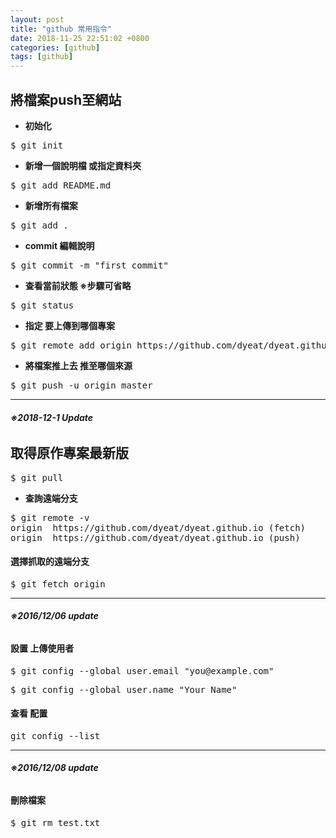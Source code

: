 ```yaml
---
layout: post                          
title: "github 常用指令"                   
date: 2018-11-25 22:51:02 +0800       
categories: [github]         
tags: [github]                     
---
```

## 將檔案push至網站
- **初始化**
<pre>$ git init</pre> 
- **新增一個說明檔 或指定資料夾** 
<pre>$ git add README.md</pre>  
- **新增所有檔案** 
<pre>$ git add .</pre>  
- **commit 編輯說明**
<pre>$ git commit -m "first commit"</pre> 
- **查看當前狀態 ※步驟可省略**
<pre>$ git status</pre>
- **指定 要上傳到哪個專案** 
<pre>$ git remote add origin https://github.com/dyeat/dyeat.github.io.git</pre>
- **將檔案推上去 推至哪個來源**
<pre>$ git push -u origin master</pre>

---

###### **※2018-12-1 Update**
## 取得原作專案最新版

<pre>$ git pull</pre>

- **查詢遠端分支**
<pre>$ git remote -v
origin  https://github.com/dyeat/dyeat.github.io (fetch)
origin  https://github.com/dyeat/dyeat.github.io (push)</pre>


#### 選擇抓取的遠端分支

<pre>$ git fetch origin</pre>

---

###### **※2016/12/06 update**

#### 設置 上傳使用者

<pre>$ git config --global user.email "you@example.com"</pre>
<pre>$ git config --global user.name "Your Name"</pre>

#### 查看 配置
<pre>git config --list</pre>

---

###### **※2016/12/08 update**

#### 刪除檔案

<pre>$ git rm test.txt</pre> 